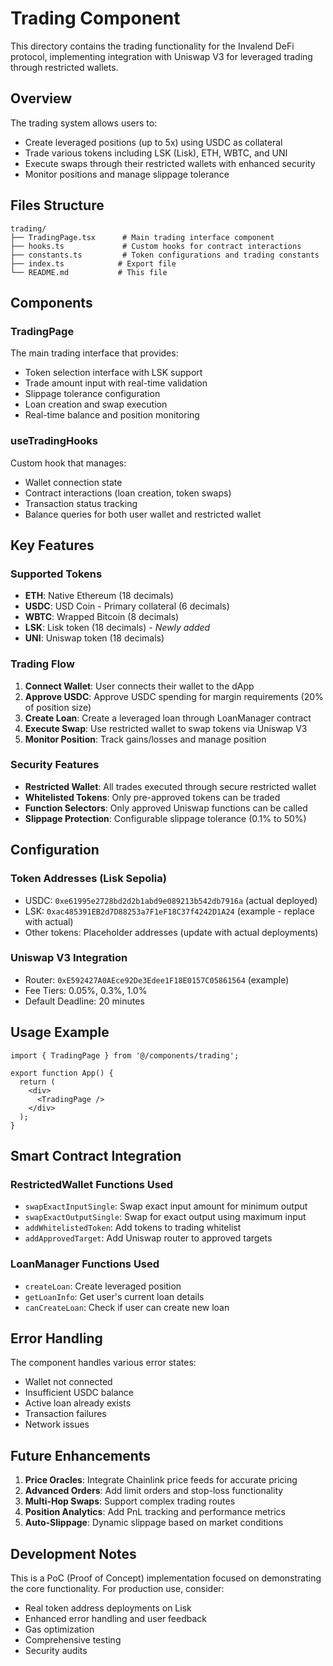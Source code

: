 # Trading Component

This directory contains the trading functionality for the Invalend DeFi protocol, implementing integration with Uniswap V3 for leveraged trading through restricted wallets.

## Overview

The trading system allows users to:
- Create leveraged positions (up to 5x) using USDC as collateral
- Trade various tokens including LSK (Lisk), ETH, WBTC, and UNI
- Execute swaps through their restricted wallets with enhanced security
- Monitor positions and manage slippage tolerance

## Files Structure

```
trading/
├── TradingPage.tsx      # Main trading interface component
├── hooks.ts             # Custom hooks for contract interactions
├── constants.ts         # Token configurations and trading constants
├── index.ts            # Export file
└── README.md           # This file
```

## Components

### TradingPage
The main trading interface that provides:
- Token selection interface with LSK support
- Trade amount input with real-time validation
- Slippage tolerance configuration
- Loan creation and swap execution
- Real-time balance and position monitoring

### useTradingHooks
Custom hook that manages:
- Wallet connection state
- Contract interactions (loan creation, token swaps)
- Transaction status tracking
- Balance queries for both user wallet and restricted wallet

## Key Features

### Supported Tokens
- **ETH**: Native Ethereum (18 decimals)
- **USDC**: USD Coin - Primary collateral (6 decimals)  
- **WBTC**: Wrapped Bitcoin (8 decimals)
- **LSK**: Lisk token (18 decimals) - *Newly added*
- **UNI**: Uniswap token (18 decimals)

### Trading Flow
1. **Connect Wallet**: User connects their wallet to the dApp
2. **Approve USDC**: Approve USDC spending for margin requirements (20% of position size)
3. **Create Loan**: Create a leveraged loan through LoanManager contract
4. **Execute Swap**: Use restricted wallet to swap tokens via Uniswap V3
5. **Monitor Position**: Track gains/losses and manage position

### Security Features
- **Restricted Wallet**: All trades executed through secure restricted wallet
- **Whitelisted Tokens**: Only pre-approved tokens can be traded
- **Function Selectors**: Only approved Uniswap functions can be called
- **Slippage Protection**: Configurable slippage tolerance (0.1% to 50%)

## Configuration

### Token Addresses (Lisk Sepolia)
- USDC: `0xe61995e2728bd2d2b1abd9e089213b542db7916a` (actual deployed)
- LSK: `0xac485391EB2d7D88253a7F1eF18C37f4242D1A24` (example - replace with actual)
- Other tokens: Placeholder addresses (update with actual deployments)

### Uniswap V3 Integration
- Router: `0xE592427A0AEce92De3Edee1F18E0157C05861564` (example)
- Fee Tiers: 0.05%, 0.3%, 1.0%
- Default Deadline: 20 minutes

## Usage Example

```tsx
import { TradingPage } from '@/components/trading';

export function App() {
  return (
    <div>
      <TradingPage />
    </div>
  );
}
```

## Smart Contract Integration

### RestrictedWallet Functions Used
- `swapExactInputSingle`: Swap exact input amount for minimum output
- `swapExactOutputSingle`: Swap for exact output using maximum input
- `addWhitelistedToken`: Add tokens to trading whitelist
- `addApprovedTarget`: Add Uniswap router to approved targets

### LoanManager Functions Used
- `createLoan`: Create leveraged position
- `getLoanInfo`: Get user's current loan details
- `canCreateLoan`: Check if user can create new loan

## Error Handling

The component handles various error states:
- Wallet not connected
- Insufficient USDC balance
- Active loan already exists
- Transaction failures
- Network issues

## Future Enhancements

1. **Price Oracles**: Integrate Chainlink price feeds for accurate pricing
2. **Advanced Orders**: Add limit orders and stop-loss functionality
3. **Multi-Hop Swaps**: Support complex trading routes
4. **Position Analytics**: Add PnL tracking and performance metrics
5. **Auto-Slippage**: Dynamic slippage based on market conditions

## Development Notes

This is a PoC (Proof of Concept) implementation focused on demonstrating the core functionality. For production use, consider:
- Real token address deployments on Lisk
- Enhanced error handling and user feedback
- Gas optimization
- Comprehensive testing
- Security audits
